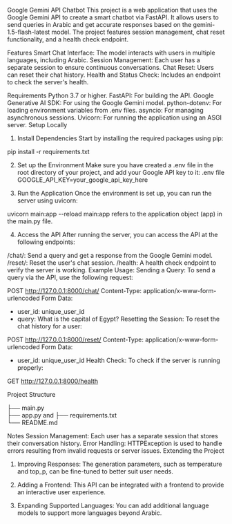 Google Gemini API Chatbot
This project is a web application that uses the Google Gemini API to create a smart chatbot via FastAPI. It allows users to send queries in Arabic and get accurate responses based on the gemini-1.5-flash-latest model. The project features session management, chat reset functionality, and a health check endpoint.

Features
Smart Chat Interface: The model interacts with users in multiple languages, including Arabic.
Session Management: Each user has a separate session to ensure continuous conversations.
Chat Reset: Users can reset their chat history.
Health and Status Check: Includes an endpoint to check the server's health.

Requirements
Python 3.7 or higher.
FastAPI: For building the API.
Google Generative AI SDK: For using the Google Gemini model.
python-dotenv: For loading environment variables from .env files.
asyncio: For managing asynchronous sessions.
Uvicorn: For running the application using an ASGI server.
Setup Locally
1. Install Dependencies
Start by installing the required packages using pip:

pip install -r requirements.txt

2. Set up the Environment
Make sure you have created a .env file in the root directory of your project, and add your Google API key to it:
.env file
GOOGLE_API_KEY=your_google_api_key_here

3. Run the Application
Once the environment is set up, you can run the server using uvicorn:

uvicorn main:app --reload
main:app refers to the application object (app) in the main.py file.

4. Access the API
After running the server, you can access the API at the following endpoints:

/chat/: Send a query and get a response from the Google Gemini model.
/reset/: Reset the user's chat session.
/health: A health check endpoint to verify the server is working.
Example Usage:
Sending a Query: To send a query via the API, use the following request:

POST http://127.0.0.1:8000/chat/
Content-Type: application/x-www-form-urlencoded
Form Data:
- user_id: unique_user_id
- query: What is the capital of Egypt?
Resetting the Session: To reset the chat history for a user:

POST http://127.0.0.1:8000/reset/
Content-Type: application/x-www-form-urlencoded
Form Data:
- user_id: unique_user_id
Health Check: To check if the server is running properly:

GET http://127.0.0.1:8000/health

Project Structure


├── main.py                
├── app.py and 
├── requirements.txt      
└── README.md             

Notes
Session Management: Each user has a separate session that stores their conversation history.
Error Handling: HTTPException is used to handle errors resulting from invalid requests or server issues.
Extending the Project

1. Improving Responses:
The generation parameters, such as temperature and top_p, can be fine-tuned to better suit user needs.
2. Adding a Frontend:
This API can be integrated with a frontend to provide an interactive user experience.

3. Expanding Supported Languages:
You can add additional language models to support more languages beyond Arabic.

